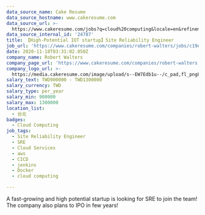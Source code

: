 ```yaml
---
data_source_name: Cake Resume
data_source_hostname: www.cakeresume.com
data_source_url: >-
  https://www.cakeresume.com/jobs?q=cloud%20computing&locale=en&refinementList%5Bseniority_level%5D%5B0%5D=mid_senior_level&refinementList%5Bsalary_type%5D=per_year&range%5Bsalary_range%5D%5Bmin%5D=1000000
data_source_internal_id: '24787'
title: 【High-Potential IOT startup】Site Reliability Engineer
job_url: 'https://www.cakeresume.com/companies/robert-walters/jobs/c19ec8'
date: 2020-11-18T03:31:02.050Z
company_name: Robert Walters
company_page_url: 'https://www.cakeresume.com/companies/robert-walters'
company_logo_url: >-
  https://media.cakeresume.com/image/upload/s--EW7Edb1u--/c_pad,fl_png8,h_200,w_200/v1600053194/xc6aglyvacjd8nwbof70.png
salary_text: TWD900000 - TWD1300000
salary_currency: TWD
salary_type: per_year
salary_min: 900000
salary_max: 1300000
location_list:
  - 台北
badges:
  - Cloud Computing
job_tags:
  - Site Reliability Engineer
  - SRE
  - Cloud Services
  - aws
  - CICD
  - jenkins
  - Docker
  - cloud computing

---
```


A fast-growing and high potential startup is looking for SRE to join the team! The company also plans to IPO in few years!